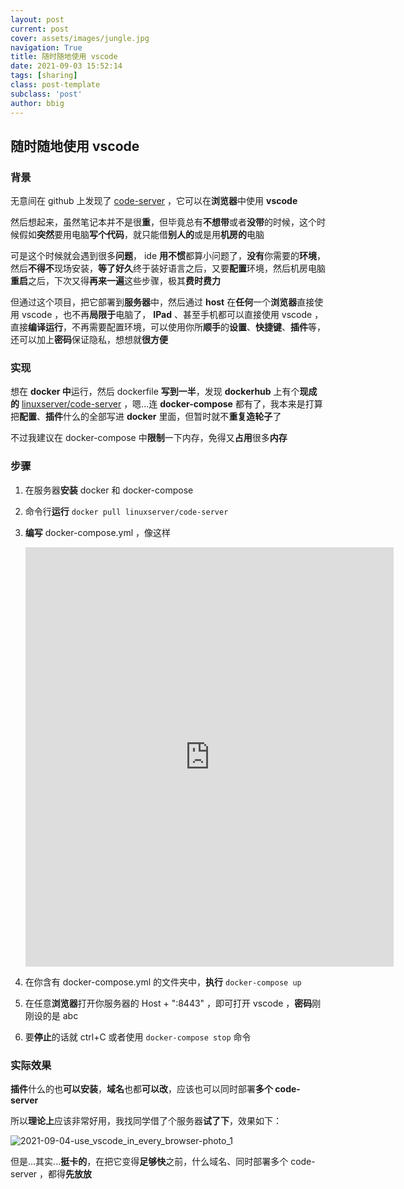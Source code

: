 ```yaml
---
layout: post
current: post
cover: assets/images/jungle.jpg
navigation: True
title: 随时随地使用 vscode
date: 2021-09-03 15:52:14
tags: [sharing]
class: post-template
subclass: 'post'
author: bbig
---
```


## 随时随地使用 vscode



### 背景

无意间在 github 上发现了 [code-server](https://github.com/cdr/code-server) ，它可以在**浏览器**中使用 **vscode**

然后想起来，虽然笔记本并不是很**重**，但毕竟总有**不想带**或者**没带**的时候，这个时候假如**突然**要用电脑**写个代码**，就只能借**别人的**或是用**机房的**电脑

可是这个时候就会遇到很多**问题**， ide **用不惯**都算小问题了，**没有**你需要的**环境**，然后**不得不**现场安装，**等了好久**终于装好语言之后，又要**配置**环境，然后机房电脑**重启**之后，下次又得**再来一遍**这些步骤，极其**费时费力**

但通过这个项目，把它部署到**服务器**中，然后通过 **host** 在**任何**一个**浏览器**直接使用 vscode ，也不再**局限于**电脑了， **IPad** 、甚至手机都可以直接使用 vscode ，直接**编译运行**，不再需要配置环境，可以使用你所**顺手**的**设置**、**快捷键**、**插件**等，还可以加上**密码**保证隐私，想想就**很方便**



### 实现

想在 **docker 中**运行，然后 dockerfile **写到一半**，发现 **dockerhub** 上有个**现成的** [linuxserver/code-server](linuxserver/code-server) ，嗯...连 **docker-compose** 都有了，我本来是打算把**配置**、**插件**什么的全部写进 **docker** 里面，但暂时就不**重复造轮子**了

不过我建议在 docker-compose 中**限制**一下内存，免得又**占用**很多**内存**



### 步骤

1. 在服务器**安装** docker 和 docker-compose

2. 命令行**运行** `docker pull linuxserver/code-server`

3. **编写** docker-compose.yml ，像这样

   <iframe   src="https://carbon.now.sh/embed?bg=rgba%28171%2C+184%2C+195%2C+1%29&t=one-dark&wt=none&l=application%2Fjson&ds=true&dsyoff=20px&dsblur=68px&wc=true&wa=true&pv=56px&ph=56px&ln=false&fl=1&fm=Hack&fs=14px&lh=133%25&si=false&es=2x&wm=false&code=version%253A%2520%25223%2522%250Aservices%253A%250A%2520%2520code-server%253A%250A%2520%2520%2520%2520image%253A%2520ghcr.io%252Flinuxserver%252Fcode-server%250A%2520%2520%2520%2520deploy%253A%250A%2520%2520%2520%2520%2520%2520resources%253A%250A%2520%2520%2520%2520%2520%2520%2520%2520limits%253A%250A%2520%2520%2520%2520%2520%2520%2520%2520%2520%2520cpus%253A%2520%270.50%27%250A%2520%2520%2520%2520%2520%2520%2520%2520%2520%2520memory%253A%2520512M%250A%2520%2520%2520%2520%2520%2520%2520%2520reservations%253A%250A%2520%2520%2520%2520%2520%2520%2520%2520%2520%2520cpus%253A%2520%270.25%27%250A%2520%2520%2520%2520%2520%2520%2520%2520%2520%2520memory%253A%2520256M%250A%2520%2520%2520%2520container_name%253A%2520code-server%250A%2520%2520%2520%2520environment%253A%250A%2520%2520%2520%2520%2520%2520-%2520PUID%253D1000%250A%2520%2520%2520%2520%2520%2520-%2520PGID%253D1000%250A%2520%2520%2520%2520%2520%2520-%2520TZ%253DEurope%252FLondon%250A%2520%2520%2520%2520%2520%2520-%2520PASSWORD%253Dabc%2520%2523optional%250A%2520%2520%2520%2520%2520%2520-%2520HASHED_PASSWORD%253D%2520%2523optional%250A%2520%2520%2520%2520%2520%2520-%2520SUDO_PASSWORD%253Dabc%2520%2523optional%250A%2520%2520%2520%2520%2520%2520-%2520SUDO_PASSWORD_HASH%253D%2520%2523optional%250A%2520%2520%2520%2520%2520%2520-%2520PROXY_DOMAIN%253Dcode-server.my.domain%2520%2523optional%250A%2520%2520%2520%2520volumes%253A%250A%2520%2520%2520%2520%2520%2520-%2520%252Fpath%252Fto%252Fappdata%252Fconfig%253A%252Fconfig%250A%2520%2520%2520%2520ports%253A%250A%2520%2520%2520%2520%2520%2520-%25208443%253A8443%250A%2520%2520%2520%2520restart%253A%2520unless-stopped"   style="width: 589px; height: 671px; border:0; transform: scale(1); overflow:hidden;"   sandbox="allow-scripts allow-same-origin"> </iframe>

4. 在你含有 docker-compose.yml 的文件夹中，**执行** `docker-compose up`

5. 在任意**浏览器**打开你服务器的 Host + ":8443" ，即可打开 vscode ，**密码**刚刚设的是 abc

6. 要**停止**的话就 ctrl+C 或者使用 `docker-compose stop` 命令



### 实际效果

**插件**什么的也**可以安装**，**域名**也都**可以改**，应该也可以同时部署**多个 code-server**

所以**理论上**应该非常好用，我找同学借了个服务器**试了下**，效果如下：

![2021-09-04-use_vscode_in_every_browser-photo_1](https://bbbiggest.github.io/assets/images/2021-09-04-use_vscode_in_every_browser-photo_1.png)

但是...其实...**挺卡的**，在把它变得**足够快**之前，什么域名、同时部署多个 code-server ，都得**先放放**

